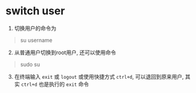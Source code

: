# switch user
1. 切换用户的命令为
> su username

2. 从普通用户切换到root用户, 还可以使用命令
> sudo su

3. 在终端输入 `exit` 或 `logout` 或使用快捷方式 `ctrl+d`, 可以退回到原来用户, 其实 `ctrl+d` 也是执行的 `exit` 命令
